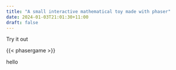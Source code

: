 ```yaml
---
title: "A small interactive mathematical toy made with phaser"
date: 2024-01-03T21:01:30+11:00
draft: false
---
```


Try it out

{{< phasergame >}}

hello

